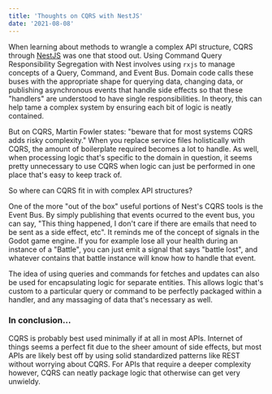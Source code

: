 ```yaml
---
title: 'Thoughts on CQRS with NestJS'
date: '2021-08-08'
---
```


When learning about methods to wrangle a complex API structure, CQRS through [NestJS](https://nestjs.com) was one that stood out. Using Command Query Responsibility Segregation with Nest involves using `rxjs` to manage concepts of a Query, Command, and Event Bus. Domain code calls these buses with the appropriate shape for querying data, changing data, or publishing asynchronous events that handle side effects so that these "handlers" are understood to have single responsibilities. In theory, this can help tame a complex system by ensuring each bit of logic is neatly contained.

But on CQRS, Martin Fowler states: "beware that for most systems CQRS adds risky complexity." When you replace service files holistically with CQRS, the amount of boilerplate required becomes a lot to handle. As well, when processing logic that's specific to the domain in question, it seems pretty unnecessary to use CQRS when logic can just be performed in one place that's easy to keep track of.

So where can CQRS fit in with complex API structures?

One of the more "out of the box" useful portions of Nest's CQRS tools is the Event Bus. By simply publishing that events ocurred to the event bus, you can say, "This thing happened, I don't care if there are emails that need to be sent as a side effect, etc". It reminds me of the concept of signals in the Godot game engine. If you for example lose all your health during an instance of a "Battle", you can just emit a signal that says "battle lost", and whatever contains that battle instance will know how to handle that event.

The idea of using queries and commands for fetches and updates can also be used for encapsulating logic for separate entities. This allows logic that's custom to a particular query or command to be perfectly packaged within a handler, and any massaging of data that's necessary as well.

### In conclusion...

CQRS is probably best used minimally if at all in most APIs. Internet of things seems a perfect fit due to the sheer amount of side effects, but most APIs are likely best off by using solid standardized patterns like REST without worrying about CQRS. For APIs that require a deeper complexity however, CQRS can neatly package logic that otherwise can get very unwieldy.
